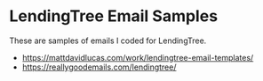 # LendingTree Email Samples

These are samples of emails I coded for LendingTree.

- https://mattdavidlucas.com/work/lendingtree-email-templates/
- https://reallygoodemails.com/lendingtree/